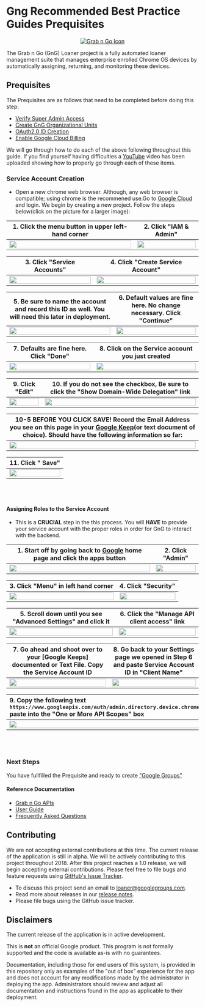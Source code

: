 <!-- mdformat off(GitHub header) -->
Gng Recommended Best Practice Guides Prequisites
======
<!-- mdformat on -->

<p align="center">
  <a href="#grabngo--">
    <img src="https://storage.googleapis.com/gngloaners/gnglogo.png" alt="Grab n Go Icon" />
  </a>
</p>

The Grab n Go (GnG) Loaner project is a fully automated loaner management suite
that manages enterprise enrolled Chrome OS devices by automatically assigning,
returning, and monitoring these devices.


## Prequisites

The Prequisites are as follows that need to be completed before doing this step: 
*	[Verify Super Admin Access](https://github.com/kid-yume/gnglinuxdeployment/tree/dev/docs/deployment/prerequisites/verifysuperadminaccess)
*	[Create GnG Organizational Units](https://github.com/kid-yume/gnglinuxdeployment/tree/dev/docs/deployment/prerequisites/organizationalunits)
*	[OAuth2.0 ID Creation](https://github.com/kid-yume/gnglinuxdeployment/tree/dev/docs/deployment/prerequisites/oauthid)
*	[Enable Google Cloud Billing ](https://github.com/kid-yume/gnglinuxdeployment/tree/dev/docs/deployment/prerequisites/billingaccountid)

We will go through how to do each of the above following throughout this guide. If you find yourself having difficulties a
[YouTube](google.com) video has been uploaded showing how to properly go through each of these items. 


### Service Account Creation 
*	Open a new chrome web browser. Although, any web browser is compatible;
using chrome is the recommened use.Go to [Google Cloud](https://console.cloud.google.com)
and login. We begin by creating a new project. Follow the 
steps below(click on the picture for a larger image):

**1.**	Click the menu button in upper left-hand corner       |**2.**  Click "IAM & Admin"
:-------------------------:|:-------------------------:
 <a href="https://storage.googleapis.com/gngloaner-compwalkt/Comprehensive%20Walkthrough/Service%20account%20creation/JPG/pic1.jpg"><img src="https://storage.googleapis.com/gngloaner-compwalkt/Comprehensive%20Walkthrough/Service%20account%20creation/JPG/pic1-50%25.jpg" style="width:100%"/></a> |  <a href="https://storage.googleapis.com/gngloaner-compwalkt/Comprehensive%20Walkthrough/Service%20account%20creation/JPG/pic2.jpg"><img src="https://storage.googleapis.com/gngloaner-compwalkt/Comprehensive%20Walkthrough/Service%20account%20creation/JPG/pic2-50%25.jpg" style="width:100%"/></a>
 
 
**3.**	Click "Service Accounts"        |**4.**  Click "Create Service Account"
:-------------------------:|:-------------------------:
<a href="https://storage.googleapis.com/gngloaner-compwalkt/Comprehensive%20Walkthrough/vmcreation/Installation/JPG/pic3.jpg"><img src="https://storage.googleapis.com/gngloaner-compwalkt/Comprehensive%20Walkthrough/Service%20account%20creation/JPG/pic3%4050%25.jpg" style="width:100%"/></a> |  <a href="https://storage.googleapis.com/gngloaner-compwalkt/Comprehensive%20Walkthrough/Service%20account%20creation/JPG/createAccount.jpg"><img src="https://storage.googleapis.com/gngloaner-compwalkt/Comprehensive%20Walkthrough/Service%20account%20creation/JPG/createAccount%4050%25.jpg" style="width:100%"/></a>


**5.**	Be sure to name the account and record this ID as well. You will need this later in deployment.        |**6.**  Default values are fine here. No change necessary. Click "Continue"
:-------------------------:|:-------------------------:
<a href="https://storage.googleapis.com/gngloaner-compwalkt/Comprehensive%20Walkthrough/Service%20account%20creation/JPG/pic5.jpg"><img src="https://storage.googleapis.com/gngloaner-compwalkt/Comprehensive%20Walkthrough/Service%20account%20creation/JPG/pic5%4050%25.jpg" style="width:100%"/></a> |  <a href="https://storage.googleapis.com/gngloaner-compwalkt/Comprehensive%20Walkthrough/Service%20account%20creation/JPG/pic6.jpg"><img src="https://storage.googleapis.com/gngloaner-compwalkt/Comprehensive%20Walkthrough/Service%20account%20creation/JPG/pic6%4050%25.jpg" style="width:100%"/></a>


**7.**	Defaults are fine here. Click "Done"         |**8.**  Click on the Service account you just created
:-------------------------:|:-------------------------:
<a href="https://storage.googleapis.com/gngloaner-compwalkt/Comprehensive%20Walkthrough/Service%20account%20creation/JPG/pic7.jpg"><img src="https://storage.googleapis.com/gngloaner-compwalkt/Comprehensive%20Walkthrough/Service%20account%20creation/JPG/pic7%4050%25.jpg" style="width:100%"/></a> |  <a href="https://storage.googleapis.com/gngloaner-compwalkt/Comprehensive%20Walkthrough/Service%20account%20creation/JPG/pic8.jpg"><img src="https://storage.googleapis.com/gngloaner-compwalkt/Comprehensive%20Walkthrough/Service%20account%20creation/JPG/pic8%4050%25.jpg" style="width:100%"/></a> 



**9.**	Click "Edit"         |**10.**  If you do not see the checkbox, Be sure to click the "Show Domain-Wide Delegation" link
:-------------------------:|:-------------------------:
<a href="https://storage.googleapis.com/gngloaner-compwalkt/Comprehensive%20Walkthrough/Service%20account%20creation/JPG/pic9.jpg"><img src="https://storage.googleapis.com/gngloaner-compwalkt/Comprehensive%20Walkthrough/Service%20account%20creation/JPG/pic9%4050%25.jpg" style="width:100%"/></a> |  <a href="https://storage.googleapis.com/gngloaner-compwalkt/Comprehensive%20Walkthrough/Service%20account%20creation/JPG/pic10.jpg"><img src="https://storage.googleapis.com/gngloaner-compwalkt/Comprehensive%20Walkthrough/Service%20account%20creation/JPG/pic10%4050%25.jpg" style="width:100%"/></a> 



**10-5**	**BEFORE YOU CLICK SAVE!** Record the Email Address you see on this page in your [Google Keep](https://keep.google.com/u/0/)(or text document of choice). Should have the following information so far:   |
:-------------------------:|
<a href="https://storage.googleapis.com/gngloaner-compwalkt/Comprehensive%20Walkthrough/Keep%20Notes/ServiceAccount.jpg"><img src="https://storage.googleapis.com/gngloaner-compwalkt/Comprehensive%20Walkthrough/Keep%20Notes/ServiceAccount.jpg" style="width:100%"/></a> | 



**11.**	Click " Save"        |
:-------------------------:|
<a href="https://storage.googleapis.com/gngloaner-compwalkt/Comprehensive%20Walkthrough/Service%20account%20creation/JPG/pic11.jpg"><img src="https://storage.googleapis.com/gngloaner-compwalkt/Comprehensive%20Walkthrough/Service%20account%20creation/JPG/pic11.jpg" style="width:100%"/></a> | 

<br></br>
#### Assigning Roles to the Service Account 
*	This is a **CRUCIAL** step in the this process. You will **HAVE** to provide your service 
account with the proper roles in order for GnG to interact with the backend. 

**1.**	Start off by going back to [Google](https://Google.com) home page and click the apps button      |**2.**  Click "Admin"
:-------------------------:|:-------------------------:
 <a href="https://storage.googleapis.com/gngloaner-compwalkt/Comprehensive%20Walkthrough/Service%20account%20creation/JPG/RolesAddition/pic1.jpg"><img src="https://storage.googleapis.com/gngloaner-compwalkt/Comprehensive%20Walkthrough/Service%20account%20creation/JPG/RolesAddition/pic1%10%4050%25.jpg" style="width:100%"/></a> |  <a href="https://storage.googleapis.com/gngloaner-compwalkt/Comprehensive%20Walkthrough/Service%20account%20creation/JPG/RolesAddition/pic2.jpg"><img src="https://storage.googleapis.com/gngloaner-compwalkt/Comprehensive%20Walkthrough/Service%20account%20creation/JPG/RolesAddition/pic2%20%4050%25.jpg" style="width:100%"/></a>
 
 
**3.**	Click "Menu" in left hand corner        |**4.**  Click "Security"
:-------------------------:|:-------------------------:
<a href="https://storage.googleapis.com/gngloaner-compwalkt/Comprehensive%20Walkthrough/Service%20account%20creation/JPG/RolesAddition/pic3.jpg"><img src="https://storage.googleapis.com/gngloaner-compwalkt/Comprehensive%20Walkthrough/Service%20account%20creation/JPG/RolesAddition/pic3%4050%25.jpg" style="width:100%"/></a> |  <a href="https://storage.googleapis.com/gngloaner-compwalkt/Comprehensive%20Walkthrough/Service%20account%20creation/JPG/RolesAddition/pic4.jpg"><img src="https://storage.googleapis.com/gngloaner-compwalkt/Comprehensive%20Walkthrough/Service%20account%20creation/JPG/RolesAddition/pic4%4050%25.jpg" style="width:100%"/></a>


**5.**	Scroll down until you see **"Advanced Settings"**  and click it      |**6.**  Click the **"Manage API client access"** link 
:-------------------------:|:-------------------------:
<a href="https://storage.googleapis.com/gngloaner-compwalkt/Comprehensive%20Walkthrough/Service%20account%20creation/JPG/RolesAddition/pic5.jpg"><img src="https://storage.googleapis.com/gngloaner-compwalkt/Comprehensive%20Walkthrough/Service%20account%20creation/JPG/RolesAddition/pic5%4050%25.jpg" style="width:100%"/></a> |  <a href="https://storage.googleapis.com/gngloaner-compwalkt/Comprehensive%20Walkthrough/Service%20account%20creation/JPG/RolesAddition/pic6.jpg"><img src="https://storage.googleapis.com/gngloaner-compwalkt/Comprehensive%20Walkthrough/Service%20account%20creation/JPG/RolesAddition/pic6%4050%25.jpg" style="width:100%"/></a>


**7.**	Go ahead and shoot over to your [Google Keeps] documented or Text File. Copy the Service Account ID          |**8.**  Go back to your Settings page we opened in Step 6 and paste Service Account ID in "Client Name"
:-------------------------:|:-------------------------:
<a href="https://storage.googleapis.com/gngloaner-compwalkt/Comprehensive%20Walkthrough/Service%20account%20creation/JPG/RolesAddition/pic7.jpg"><img src="https://storage.googleapis.com/gngloaner-compwalkt/Comprehensive%20Walkthrough/Service%20account%20creation/JPG/RolesAddition/pic7%4050%25.jpg" style="width:100%"/></a> |  <a href="https://storage.googleapis.com/gngloaner-compwalkt/Comprehensive%20Walkthrough/Service%20account%20creation/JPG/RolesAddition/pic8.jpg"><img src="https://storage.googleapis.com/gngloaner-compwalkt/Comprehensive%20Walkthrough/Service%20account%20creation/JPG/RolesAddition/pic8%4050%25.jpg" style="width:100%"/></a> 

**9.**	Copy the following text <br> `https://www.googleapis.com/auth/admin.directory.device.chromeos,https://www.googleapis.com/auth/admin.directory.group.member.readonly,https://www.googleapis.com/auth/admin.directory.orgunit,https://www.googleapis.com/auth/admin.directory.user.readonly,`   <br> paste into the **"One or More API Scopes"** box     |**10.**  Click **"Authorize"**
:-------------------------|:-------------------------:
<a href="https://storage.googleapis.com/gngloaner-compwalkt/Comprehensive%20Walkthrough/Service%20account%20creation/JPG/RolesAddition/pic9.jpg"><img src="https://storage.googleapis.com/gngloaner-compwalkt/Comprehensive%20Walkthrough/Service%20account%20creation/JPG/RolesAddition/pic9%4050%25.jpg" style="width:100%"/></a> |  <a href="https://storage.googleapis.com/gngloaner-compwalkt/Comprehensive%20Walkthrough/Service%20account%20creation/JPG/RolesAddition/pic10.jpg"><img src="https://storage.googleapis.com/gngloaner-compwalkt/Comprehensive%20Walkthrough/Service%20account%20creation/JPG/RolesAddition/pic10%4050%25.jpg" style="width:100%"/></a> 



<br></br>
### Next Steps
You have fullfilled the Prequisite and ready to create ["Google Groups"](https://github.com/kid-yume/gnglinuxdeployment/tree/dev/docs/deployment/prerequisites/googlegroupcreation)



#### Reference Documentation

-   [Grab n Go APIs](docs/gng_apis.md)
-   [User Guide](docs/user_guide.md)
-   [Frequently Asked
    Questions](docs/faq.md)

## Contributing

We are not accepting external contributions at this time. The current release of
the application is still in alpha. We will be actively contributing to this
project throughout 2018. After this project reaches a 1.0 release, we will begin
accepting external contributions. Please feel free to file bugs and feature
requests using [GitHub's Issue
Tracker](https://github.com/google/loaner/issues).

* To discuss this project send an email to loaner@googlegroups.com.
* Read more about releases in our [release notes](docs/release_notes.md).
* Please file bugs using the GitHub issue tracker.


## Disclaimers

The current release of the application is in active development.

This is **not** an official Google product. This program is not formally
supported and the code is available as-is with no guarantees.

Documentation, including those for end users of this system, is provided in this
repository only as examples of the "out of box" experience for the app and does
not account for any modifications made by the administrator in deploying the
app. Administrators should review and adjust all documentation and instructions
found in the app as applicable to their deployment.
